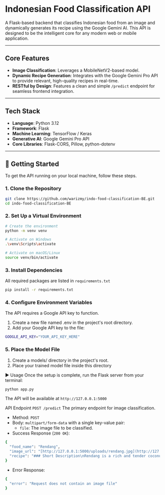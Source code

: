 # Indonesian Food Classification API

A Flask-based backend that classifies Indonesian food from an image and dynamically generates its recipe using the Google Gemini AI. This API is designed to be the intelligent core for any modern web or mobile application.

---

## Core Features

* **Image Classification**: Leverages a MobileNetV2-based model.
* **Dynamic Recipe Generation**: Integrates with the Google Gemini Pro API to provide relevant, high-quality recipes in real-time.
* **RESTful by Design**: Features a clean and simple `/predict` endpoint for seamless frontend integration.

---

## Tech Stack

-   **Language**: Python 3.12
-   **Framework**: Flask
-   **Machine Learning**: TensorFlow / Keras
-   **Generative AI**: Google Gemini Pro API
-   **Core Libraries**: Flask-CORS, Pillow, python-dotenv

---

## 🚀 Getting Started

To get the API running on your local machine, follow these steps.

### 1. Clone the Repository
```bash
git clone https://github.com/warizmy/indo-food-classification-BE.git
cd indo-food-classification-BE
```

### 2. Set Up a Virtual Environment
```bash
# Create the environment
python -m venv venv

# Activate on Windows
.\venv\Scripts\activate

# Activate on macOS/Linux
source venv/bin/activate
```

### 3. Install Dependencies
All required packages are listed in ```requirements.txt```
```bash
pip install -r requirements.txt
```

### 4. Configure Environment Variables
The API requires a Google API key to function.
1. Create a new file named .env in the project's root directory.
2. Add your Google API key to the file:
```bash
GOOGLE_API_KEY="YOUR_API_KEY_HERE"
```

### 5. Place the Model File
1. Create a models/ directory in the project's root.
2. Place your trained model file inside this directory

▶️ Usage
Once the setup is complete, run the Flask server from your terminal:
```bash
python app.py
```
The API will be available at ```http://127.0.0.1:5000```

API Endpoint
```POST /predict```
The primary endpoint for image classification.
- Method: ```POST```
- Body: ```multipart/form-data``` with a single key-value pair:
   - ```file```: The image file to be classified.
- Success Response (```200 OK```):
```bash
{
  "food_name": "Rendang",
  "image_url": "[http://127.0.0.1:5000/uploads/rendang.jpg](http://127.0.0.1:5000/uploads/rendang.jpg)",
  "recipe": "### Short Description\nRendang is a rich and tender coconut beef stew...\n..."
}
```
- Error Response:
```bash
{
  "error": "Request does not contain an image file"
}
```
